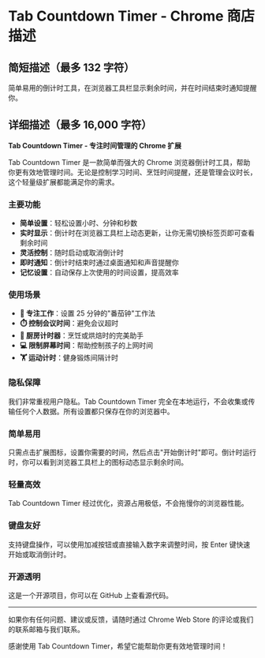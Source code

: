 # Tab Countdown Timer - Chrome 商店描述

## 简短描述（最多 132 字符）

简单易用的倒计时工具，在浏览器工具栏显示剩余时间，并在时间结束时通知提醒你。

## 详细描述（最多 16,000 字符）

**Tab Countdown Timer - 专注时间管理的 Chrome 扩展**

Tab Countdown Timer 是一款简单而强大的 Chrome 浏览器倒计时工具，帮助你更有效地管理时间。无论是控制学习时间、烹饪时间提醒，还是管理会议时长，这个轻量级扩展都能满足你的需求。

### 主要功能

- **简单设置**：轻松设置小时、分钟和秒数
- **实时显示**：倒计时在浏览器工具栏上动态更新，让你无需切换标签页即可查看剩余时间
- **灵活控制**：随时启动或取消倒计时
- **即时通知**：倒计时结束时通过桌面通知和声音提醒你
- **记忆设置**：自动保存上次使用的时间设置，提高效率

### 使用场景

- **🎯 专注工作**：设置 25 分钟的"番茄钟"工作法
- **⏱️ 控制会议时间**：避免会议超时
- **🍳 厨房计时器**：烹饪或烘焙时的完美助手
- **💻 限制屏幕时间**：帮助控制孩子的上网时间
- **🏋️ 运动计时**：健身锻炼间隔计时

### 隐私保障

我们非常重视用户隐私。Tab Countdown Timer 完全在本地运行，不会收集或传输任何个人数据。所有设置都只保存在你的浏览器中。

### 简单易用

只需点击扩展图标，设置你需要的时间，然后点击"开始倒计时"即可。倒计时运行时，你可以看到浏览器工具栏上的图标动态显示剩余时间。

### 轻量高效

Tab Countdown Timer 经过优化，资源占用极低，不会拖慢你的浏览器性能。

### 键盘友好

支持键盘操作，可以使用加减按钮或直接输入数字来调整时间，按 Enter 键快速开始或取消倒计时。

### 开源透明

这是一个开源项目，你可以在 GitHub 上查看源代码。

---

如果你有任何问题、建议或反馈，请随时通过 Chrome Web Store 的评论或我们的联系邮箱与我们联系。

感谢使用 Tab Countdown Timer，希望它能帮助你更有效地管理时间！
